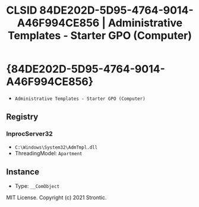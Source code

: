 ﻿---
title: "CLSID 84DE202D-5D95-4764-9014-A46F994CE856 | Administrative Templates - Starter GPO (Computer)"
excerpt: What is COM-Object CLSID 84DE202D-5D95-4764-9014-A46F994CE856?
---

# {84DE202D-5D95-4764-9014-A46F994CE856}

* `Administrative Templates - Starter GPO (Computer)`

## Registry


### InprocServer32

* `C:\Windows\System32\AdmTmpl.dll`
* ThreadingModel: `Apartment`

## Instance

* Type: `__ComObject`

MIT License. Copyright (c) 2021 Strontic.



